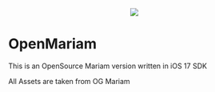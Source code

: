 <center>
  <div class="test">
  <img src="/ico.png">
  </div>
</center>

# OpenMariam
This is an OpenSource Mariam version
written in iOS 17 SDK

All Assets are taken from OG Mariam

